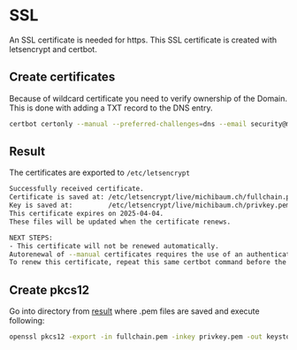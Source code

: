 # SSL

An SSL certificate is needed for https.
This SSL certificate is created with letsencrypt and certbot.

## Create certificates
Because of wildcard certificate you need to verify ownership of the Domain. This is done with adding a TXT record to the DNS entry.

```Bash
certbot certonly --manual --preferred-challenges=dns --email security@michibaum.ch --server https://acme-v02.api.letsencrypt.org/directory --agree-tos -d michibaum.ch -d *.michibaum.ch -d michibaum.com -d *.michibaum.com -d michibaum.eu -d *.michibaum.eu
```

## Result
The certificates are exported to `/etc/letsencrypt`

```Bash
Successfully received certificate.
Certificate is saved at: /etc/letsencrypt/live/michibaum.ch/fullchain.pem
Key is saved at:         /etc/letsencrypt/live/michibaum.ch/privkey.pem
This certificate expires on 2025-04-04.
These files will be updated when the certificate renews.

NEXT STEPS:
- This certificate will not be renewed automatically.
Autorenewal of --manual certificates requires the use of an authentication hook script (--manual-auth-hook) but one was not provided.
To renew this certificate, repeat this same certbot command before the certificate's expiry date.
```


## Create pkcs12
Go into directory from [result](#result) where .pem files are saved and execute following:

```Bash
openssl pkcs12 -export -in fullchain.pem -inkey privkey.pem -out keystore.p12 -name michibaum -CAfile chain.pem
```